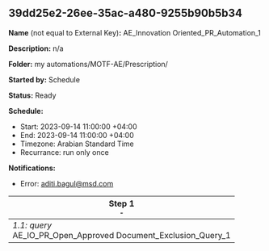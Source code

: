 ## 39dd25e2-26ee-35ac-a480-9255b90b5b34

**Name** (not equal to External Key)**:** AE_Innovation Oriented_PR_Automation_1

**Description:** n/a

**Folder:** my automations/MOTF-AE/Prescription/

**Started by:** Schedule

**Status:** Ready

**Schedule:**

* Start: 2023-09-14 11:00:00 +04:00
* End: 2023-09-14 11:00:00 +04:00
* Timezone: Arabian Standard Time
* Recurrance: run only once

**Notifications:**

* Error: aditi.bagul@msd.com

| Step 1<br>_<small>-</small>_ |
| --- |
| _1.1: query_<br>AE_IO_PR_Open_Approved Document_Exclusion_Query_1 |
